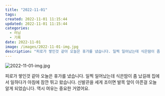 ```yaml
---
title: "2022-11-01"
tags:
created: 2022-11-01 11:15:44
updated: 2022-11-01 11:15:44
categories:
  - 러닝
  - 기록
date: 2022-11-01
image: /images/2022-11-01-img.jpg
description: "피로가 쌓인것 같아 오늘은 휴가를 냈습니다. 일찍 일어났는데 식은땀이 좀 났길래 집에서 일하다가 아침에 잠깐 뛰고 왔습니다. 신발끈을 세게 조이면 발목 앞이 아픈걸 오늘 알게 되었습니다. 역시 여유는 중요한 거였어요."
---
```


![2022-11-01-img.jpg](/images/2022-11-01-img.jpg)
 
 

피로가 쌓인것 같아 오늘은 휴가를 냈습니다. 일찍 일어났는데 식은땀이 좀 났길래 집에서 일하다가 아침에 잠깐 뛰고 왔습니다.
신발끈을 세게 조이면 발목 앞이 아픈걸 오늘 알게 되었습니다. 역시 여유는 중요한 거였어요.
